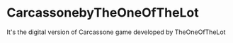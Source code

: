 # CarcassonebyTheOneOfTheLot
It's the digital version of Carcassone game developed by TheOneOfTheLot
